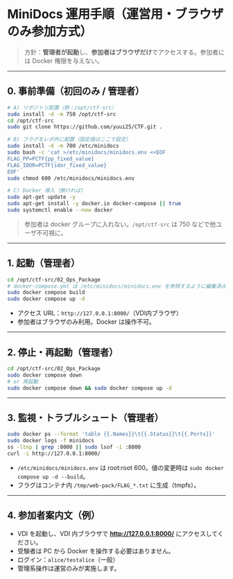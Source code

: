 # MiniDocs 運用手順（運営用・ブラウザのみ参加方式）

> 方針：**管理者が起動**し、**参加者はブラウザだけ**でアクセスする。参加者には Docker 権限を与えない。

---

## 0. 事前準備（初回のみ / 管理者）

```bash
# A) リポジトリ配置（例：/opt/ctf-src）
sudo install -d -m 750 /opt/ctf-src
cd /opt/ctf-src
sudo git clone https://github.com/yuui25/CTF.git .

# B) フラグをレポ外に配置（固定値はここで設定）
sudo install -d -m 700 /etc/minidocs
sudo bash -c 'cat >/etc/minidocs/minidocs.env <<EOF
FLAG_PP=PCTF{pp_fixed_value}
FLAG_IDOR=PCTF{idor_fixed_value}
EOF'
sudo chmod 600 /etc/minidocs/minidocs.env

# C) Docker 導入（無ければ）
sudo apt-get update -y
sudo apt-get install -y docker.io docker-compose || true
sudo systemctl enable --now docker
```

> 参加者は docker グループに入れない。`/opt/ctf-src` は 750 などで他ユーザ不可視に。

---

## 1. 起動（管理者）

```bash
cd /opt/ctf-src/02_Ops_Package
# docker-compose.yml は /etc/minidocs/minidocs.env を参照するように編集済みであること
sudo docker compose build
sudo docker compose up -d
```

- アクセス URL：`http://127.0.0.1:8000/`（VDI内ブラウザ）
- 参加者はブラウザのみ利用。Docker は操作不可。

---

## 2. 停止・再起動（管理者）

```bash
cd /opt/ctf-src/02_Ops_Package
sudo docker compose down
# or 再起動
sudo docker compose down && sudo docker compose up -d
```

---

## 3. 監視・トラブルシュート（管理者）

```bash
sudo docker ps --format 'table {{.Names}}\t{{.Status}}\t{{.Ports}}'
sudo docker logs -f minidocs
ss -ltnp | grep :8000 || sudo lsof -i :8000
curl -i http://127.0.0.1:8000/
```

- `/etc/minidocs/minidocs.env` は root:root 600。値の変更時は `sudo docker compose up -d --build`。
- フラグはコンテナ内 `/tmp/web-pack/FLAG_*.txt` に生成（tmpfs）。

---

## 4. 参加者案内文（例）

- VDI を起動し、VDI 内ブラウザで **http://127.0.0.1:8000/** にアクセスしてください。
- 受験者は PC から Docker を操作する必要はありません。
- ログイン：`alice/testalice`（一般）
- 管理系操作は運営のみが実施します。
